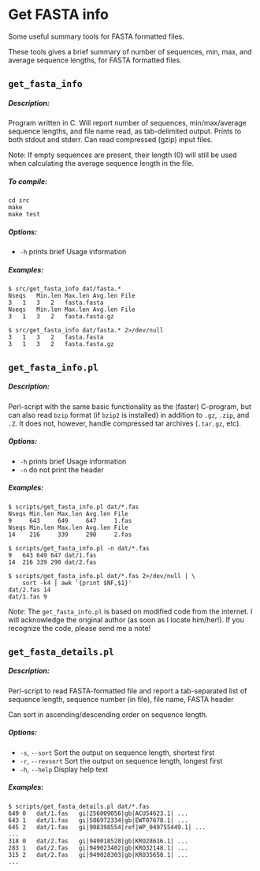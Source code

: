 # Get FASTA info

Some useful summary tools for FASTA formatted files.

These tools gives a brief summary of number of sequences, min, max, and average
sequence lengths, for FASTA formatted files.


## `get_fasta_info`

##### Description:

Program written in C. Will report number of sequences, min/max/average sequence
lengths, and file name read, as tab-delimited output. Prints to both stdout and
stderr. Can read compressed (gzip) input files.

Note: If empty sequences are present, their length (0) will still be used when
calculating the average sequence length in the file.

##### To compile:

    cd src
    make
    make test

##### Options:

- `-h` prints brief Usage information

##### Examples:

    $ src/get_fasta_info dat/fasta.*
    Nseqs	Min.len	Max.len	Avg.len	File
    3	1	3	2	fasta.fasta
    Nseqs	Min.len	Max.len	Avg.len	File
    3	1	3	2	fasta.fasta.gz

    $ src/get_fasta_info dat/fasta.* 2>/dev/null
    3	1	3	2	fasta.fasta
    3	1	3	2	fasta.fasta.gz


## `get_fasta_info.pl`

##### Description:

Perl-script with the same basic functionality as the (faster) C-program, but
can also read `bzip` format (if `bzip2` is installed) in addition to `.gz`,
`.zip`, and `.Z`. It does not, however, handle compressed tar archives
(`.tar.gz`, etc).

##### Options:

- `-h` prints brief Usage information
- `-n` do not print the header

##### Examples:

    $ scripts/get_fasta_info.pl dat/*.fas
    Nseqs Min.len Max.len Avg.len File
    9     643     649     647     1.fas
    Nseqs Min.len Max.len Avg.len File
    14    216     339     290     2.fas
    
    $ scripts/get_fasta_info.pl -n dat/*.fas
    9	643	649	647	dat/1.fas
    14	216	339	290	dat/2.fas
    
    $ scripts/get_fasta_info.pl dat/*.fas 2>/dev/null | \
        sort -k4 | awk '{print $NF,$1}'
    dat/2.fas 14
    dat/1.fas 9

*Note:* The `get_fasta_info.pl` is based on modified code from the internet. I
will acknowledge the original author (as soon as I locate him/her!). If you
recognize the code, please send me a note!


## `get_fasta_details.pl`

##### Description:

Perl-script to read FASTA-formatted file and report a tab-separated list of
sequence length, sequence number (in file), file name, FASTA header
                  
Can sort in ascending/descending order on sequence length.

##### Options:

- `-s`, `--sort`    Sort the output on sequence length, shortest first
- `-r`, `--revsort` Sort the output on sequence length, longest first
- `-h`, `--help`    Display help text

##### Examples:

    $ scripts/get_fasta_details.pl dat/*.fas
    649	0	dat/1.fas	gi|256009056|gb|ACU54623.1| ...	
    643	1	dat/1.fas	gi|586972334|gb|EWT07678.1| ...	
    645	2	dat/1.fas	gi|908398554|ref|WP_049755449.1| ...
    ...
    318	0	dat/2.fas	gi|949018528|gb|KRO28616.1| ...
    283	1	dat/2.fas	gi|949023402|gb|KRO32148.1| ...
    315	2	dat/2.fas	gi|949028303|gb|KRO35658.1| ...
    ...
